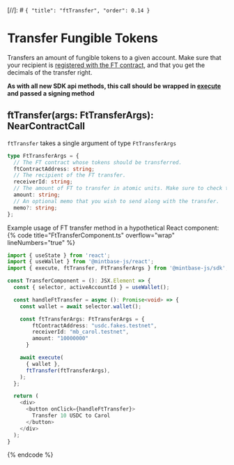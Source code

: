 [//]: # `{ "title": "ftTransfer", "order": 0.14 }`

# Transfer Fungible Tokens

Transfers an amount of fungible tokens to a given account. Make sure that your recipient is [registered with the FT contract](../ftDepositStorage/README.md), and that you get the decimals of the transfer right.


**As with all new SDK api methods, this call should be wrapped in [execute](../#execute) and passed a signing method**

## ftTransfer(args: FtTransferArgs): NearContractCall

`ftTransfer` takes a single argument of type `FtTransferArgs`

```typescript
type FtTransferArgs = {
  // The FT contract whose tokens should be transferred.
  ftContractAddress: string;
  // The recipient of the FT transfer.
  receiverId: string;
  // The amount of FT to transfer in atomic units. Make sure to check the `decimals` field of this FT smart contracts metadata to avoid errors.
  amount: string;
  // An optional memo that you wish to send along with the transfer.
  memo?: string;
};
```

Example usage of FT transfer method in a hypothetical React component:
{% code title="FtTransferComponent.ts" overflow="wrap" lineNumbers="true" %}

```typescript
import { useState } from 'react';
import { useWallet } from '@mintbase-js/react';
import { execute, ftTransfer, FtTransferArgs } from '@mintbase-js/sdk';

const TransferComponent = (): JSX.Element => {
  const { selector, activeAccountId } = useWallet();

  const handleFtTransfer = async (): Promise<void> => {
    const wallet = await selector.wallet();

    const ftTransferArgs: FtTransferArgs = {
        ftContractAddress: "usdc.fakes.testnet",
        receiverId: "mb_carol.testnet",
        amount: "10000000"
      }

    await execute(
      { wallet },
      ftTransfer(ftTransferArgs),
    );
  };

  return (
    <div>
      <button onClick={handleFtTransfer}>
        Transfer 10 USDC to Carol
      </button>
    </div>
  );
}

```
{% endcode %}

